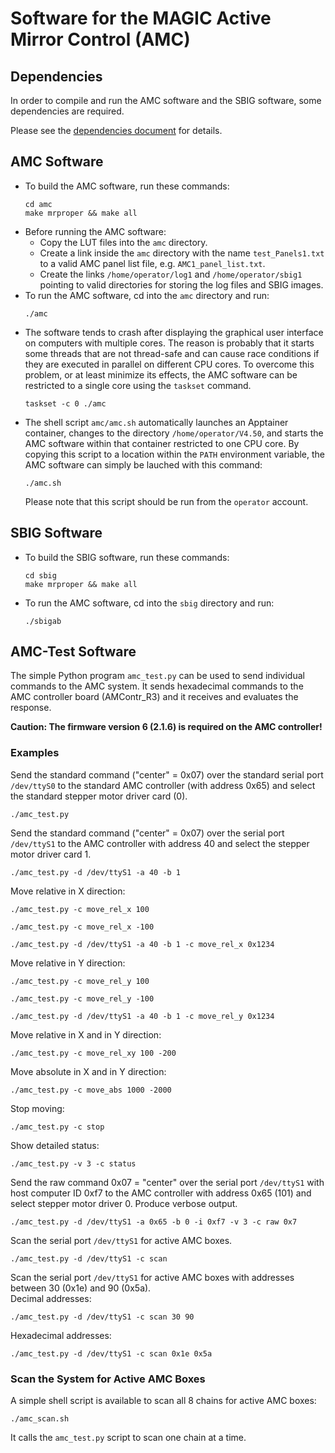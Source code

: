 Software for the MAGIC Active Mirror Control (AMC)
==================================================

## Dependencies

In order to compile and run the AMC software and the SBIG software, some
dependencies are required.

Please see the [dependencies document](Dependencies.md) for details.



## AMC Software

* To build the AMC software, run these commands:
  ```
  cd amc
  make mrproper && make all
  ```
* Before running the AMC software:
  - Copy the LUT files into the `amc` directory.
  - Create a link inside the `amc` directory with the name
    `test_Panels1.txt` to a valid AMC panel list file, e.g.
    `AMC1_panel_list.txt`.
  - Create the links `/home/operator/log1` and `/home/operator/sbig1`
    pointing to valid directories for storing the log files and SBIG images.
* To run the AMC software, cd into the `amc` directory and run:
  ```
  ./amc
  ```
* The software tends to crash after displaying the graphical user interface on
  computers with multiple cores. The reason is probably that it starts some
  threads that are not thread-safe and can cause race conditions if they are
  executed in parallel on different CPU cores. To overcome this problem, or at
  least minimize its effects, the AMC software can be restricted to a single
  core using the `taskset` command.
  ```
  taskset -c 0 ./amc
  ```
* The shell script `amc/amc.sh` automatically launches an Apptainer container,
  changes to the directory `/home/operator/V4.50`, and starts the AMC software
  within that container restricted to one CPU core. By copying this script to a
  location within the `PATH` environment variable, the AMC software can simply be
  lauched with this command:
  ```
  ./amc.sh
  ```
  Please note that this script should be run from the `operator` account.



## SBIG Software

* To build the SBIG software, run these commands:
  ```
  cd sbig
  make mrproper && make all
  ```
* To run the AMC software, cd into the `sbig` directory and run:
  ```
  ./sbigab
  ```



## AMC-Test Software

The simple Python program `amc_test.py` can be used to send individual
commands to the AMC system. It sends hexadecimal commands to the AMC controller
board (AMContr_R3) and it receives and evaluates the response.  

__Caution: The firmware version 6 (2.1.6) is required on the AMC controller!__


### Examples

Send the standard command ("center" = 0x07) over the standard serial port
`/dev/ttyS0` to the standard AMC controller (with address 0x65) and select
the standard stepper motor driver card (0).
```
./amc_test.py
```

Send the standard command ("center" = 0x07) over the serial port
`/dev/ttyS1` to the AMC controller with address 40 and select the stepper
motor driver card 1.
```
./amc_test.py -d /dev/ttyS1 -a 40 -b 1
```

Move relative in X direction:
```
./amc_test.py -c move_rel_x 100
```
```
./amc_test.py -c move_rel_x -100
```
```
./amc_test.py -d /dev/ttyS1 -a 40 -b 1 -c move_rel_x 0x1234
```

Move relative in Y direction:
```
./amc_test.py -c move_rel_y 100
```
```
./amc_test.py -c move_rel_y -100
```
```
./amc_test.py -d /dev/ttyS1 -a 40 -b 1 -c move_rel_y 0x1234
```

Move relative in X and in Y direction:
```
./amc_test.py -c move_rel_xy 100 -200
```

Move absolute in X and in Y direction:
```
./amc_test.py -c move_abs 1000 -2000
```

Stop moving:
```
./amc_test.py -c stop
```

Show detailed status:
```
./amc_test.py -v 3 -c status
```

Send the raw command 0x07 = "center" over the serial port `/dev/ttyS1` with
host computer ID 0xf7 to the AMC controller with address 0x65 (101) and select
stepper motor driver 0. Produce verbose output.
```
./amc_test.py -d /dev/ttyS1 -a 0x65 -b 0 -i 0xf7 -v 3 -c raw 0x7
```

Scan the serial port `/dev/ttyS1` for active AMC boxes.
```
./amc_test.py -d /dev/ttyS1 -c scan
```

Scan the serial port `/dev/ttyS1` for active AMC boxes with addresses
between 30 (0x1e) and 90 (0x5a).  
Decimal addresses:
```
./amc_test.py -d /dev/ttyS1 -c scan 30 90
```
Hexadecimal addresses:
```
./amc_test.py -d /dev/ttyS1 -c scan 0x1e 0x5a
```


### Scan the System for Active AMC Boxes

A simple shell script is available to scan all 8 chains for active AMC boxes:
```
./amc_scan.sh
```
It calls the `amc_test.py` script to scan one chain at a time.

